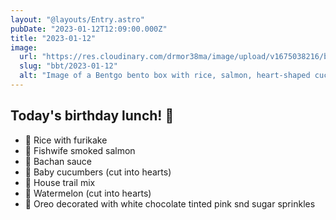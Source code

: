 ```yaml
---
layout: "@layouts/Entry.astro"
pubDate: "2023-01-12T12:09:00.000Z"
title: "2023-01-12"
image:
  url: "https://res.cloudinary.com/drmor38ma/image/upload/v1675038216/bbt/2023-01-12.jpg"
  slug: "bbt/2023-01-12"
  alt: "Image of a Bentgo bento box with rice, salmon, heart-shaped cucumber slices, decorated Oreo on top of trail mix, heart-shaped watermelon pieces, and a sauce bottle with a rabbit cap"
---
```


## Today's birthday lunch! 🎉

- 🌸 Rice with furikake
- 🍣 Fishwife smoked salmon
- 🐙 Bachan sauce
- 🥒 Baby cucumbers (cut into hearts)
- 🥜 House trail mix
- 🍉 Watermelon (cut into hearts)
- 🎂 Oreo decorated with white chocolate tinted pink snd sugar sprinkles
